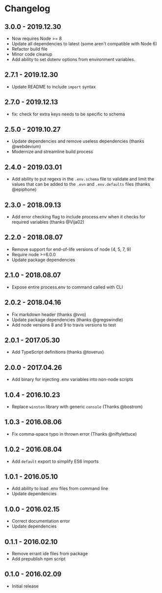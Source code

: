 # Changelog

## 3.0.0 - 2019.12.30
- Now requires Node >= 8
- Update all dependencies to latest (some aren't compatible with Node 6)
- Refactor build file
- Minor code cleanup
- Add ability to set dotenv options from environment variables.

## 2.7.1 - 2019.12.30
- Update README to include `import` syntax

## 2.7.0 - 2019.12.13
- fix: check for extra keys needs to be specific to schema

## 2.5.0 - 2019.10.27
- Update dependencies and remove useless dependencies (thanks @webdevium)
- Modernize and streamline build process

## 2.4.0 - 2019.03.01
- Add ability to put regexs in the `.env.schema` file to validate and limit the values that can be added to the `.evn` and `.env.defaults` files (thanks @epiphone)

## 2.3.0 - 2018.09.13
- Add error checking flag to include process.env when it checks for required variables (thanks @Vija02)

## 2.2.0 - 2018.08.07
- Remove support for end-of-life versions of node (4, 5, 7, 9)
- Require node >=6.0.0
- Update package dependencies

## 2.1.0 - 2018.08.07
-  Expose entire process.env to command called with CLI

## 2.0.2 - 2018.04.16
- Fix markdown header (thanks @vvo)
- Update package dependencies (thanks @gregswindle)
- Add node versions 8 and 9 to travis versions to test

## 2.0.1 - 2017.05.30
- Add TypeScript definitions (thanks @toverux)

## 2.0.0 - 2017.04.26
- Add binary for injecting .env variables into non-node scripts

## 1.0.4 - 2016.10.23
- Replace `winston` library with generic `console` (Thanks @bostrom)

## 1.0.3 - 2016.08.06
- Fix comma-space typo in thrown error (Thanks @niftylettuce)

## 1.0.2 - 2016.08.04
- Add `default` export to simplify ES6 imports

## 1.0.1 - 2016.05.10
- Add ability to load .env files from command line
- Update dependencies

## 1.0.0 - 2016.02.15

- Correct documentation error
- Update dependencies

## 0.1.1 - 2016.02.10
- Remove errant ide files from package
- Add prepublish npm script

## 0.1.0 - 2016.02.09
- Initial release

